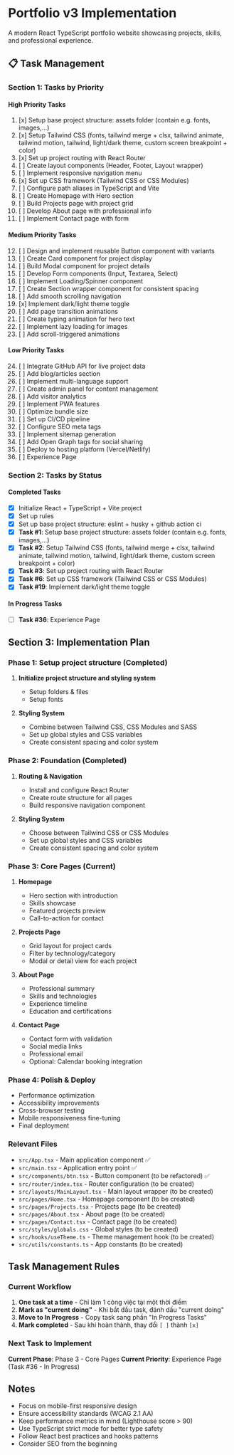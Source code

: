 # Portfolio v3 Implementation

A modern React TypeScript portfolio website showcasing projects, skills, and professional experience.

## 📋 Task Management

### Section 1: Tasks by Priority

#### High Priority Tasks

1. [x] Setup base project structure: assets folder (contain e.g. fonts, images,...)
2. [x] Setup Tailwind CSS (fonts, tailwind merge + clsx, tailwind animate, tailwind motion, tailwind, light/dark theme, custom screen breakpoint + color)
3. [x] Set up project routing with React Router
4. [ ] Create layout components (Header, Footer, Layout wrapper)
5. [ ] Implement responsive navigation menu
6. [x] Set up CSS framework (Tailwind CSS or CSS Modules)
7. [ ] Configure path aliases in TypeScript and Vite
8. [ ] Create Homepage with Hero section
9. [ ] Build Projects page with project grid
10. [ ] Develop About page with professional info
11. [ ] Implement Contact page with form

#### Medium Priority Tasks

12. [ ] Design and implement reusable Button component with variants
13. [ ] Create Card component for project display
14. [ ] Build Modal component for project details
15. [ ] Develop Form components (Input, Textarea, Select)
16. [ ] Implement Loading/Spinner component
17. [ ] Create Section wrapper component for consistent spacing
18. [ ] Add smooth scrolling navigation
19. [x] Implement dark/light theme toggle
20. [ ] Add page transition animations
21. [ ] Create typing animation for hero text
22. [ ] Implement lazy loading for images
23. [ ] Add scroll-triggered animations

#### Low Priority Tasks

24. [ ] Integrate GitHub API for live project data
25. [ ] Add blog/articles section
26. [ ] Implement multi-language support
27. [ ] Create admin panel for content management
28. [ ] Add visitor analytics
29. [ ] Implement PWA features
30. [ ] Optimize bundle size
31. [ ] Set up CI/CD pipeline
32. [ ] Configure SEO meta tags
33. [ ] Implement sitemap generation
34. [ ] Add Open Graph tags for social sharing
35. [ ] Deploy to hosting platform (Vercel/Netlify)
36. [ ] Experience Page

### Section 2: Tasks by Status

#### Completed Tasks

- [x] Initialize React + TypeScript + Vite project
- [x] Set up rules
- [x] Set up base project structure: eslint + husky + github action ci
- [x] **Task #1**: Setup base project structure: assets folder (contain e.g. fonts, images,...)
- [x] **Task #2**: Setup Tailwind CSS (fonts, tailwind merge + clsx, tailwind animate, tailwind motion, tailwind, light/dark theme, custom screen breakpoint + color)
- [x] **Task #3**: Set up project routing with React Router
- [x] **Task #6**: Set up CSS framework (Tailwind CSS or CSS Modules)
- [x] **Task #19**: Implement dark/light theme toggle

#### In Progress Tasks

- [ ] **Task #36**: Experience Page

## Section 3: Implementation Plan

### Phase 1: Setup project structure (Completed)

1. **Initialize project structure and styling system**

   - Setup folders & files
   - Setup fonts

2. **Styling System**
   - Combine between Tailwind CSS, CSS Modules and SASS
   - Set up global styles and CSS variables
   - Create consistent spacing and color system

### Phase 2: Foundation (Completed)

1. **Routing & Navigation**

   - Install and configure React Router
   - Create route structure for all pages
   - Build responsive navigation component

2. **Styling System**
   - Choose between Tailwind CSS or CSS Modules
   - Set up global styles and CSS variables
   - Create consistent spacing and color system

### Phase 3: Core Pages (Current)

1. **Homepage**

   - Hero section with introduction
   - Skills showcase
   - Featured projects preview
   - Call-to-action for contact

2. **Projects Page**

   - Grid layout for project cards
   - Filter by technology/category
   - Modal or detail view for each project

3. **About Page**

   - Professional summary
   - Skills and technologies
   - Experience timeline
   - Education and certifications

4. **Contact Page**
   - Contact form with validation
   - Social media links
   - Professional email
   - Optional: Calendar booking integration

### Phase 4: Polish & Deploy

- Performance optimization
- Accessibility improvements
- Cross-browser testing
- Mobile responsiveness fine-tuning
- Final deployment

### Relevant Files

- `src/App.tsx` - Main application component ✅
- `src/main.tsx` - Application entry point ✅
- `src/components/btn.tsx` - Button component (to be refactored) ✅
- `src/router/index.tsx` - Router configuration (to be created)
- `src/layouts/MainLayout.tsx` - Main layout wrapper (to be created)
- `src/pages/Home.tsx` - Homepage component (to be created)
- `src/pages/Projects.tsx` - Projects page (to be created)
- `src/pages/About.tsx` - About page (to be created)
- `src/pages/Contact.tsx` - Contact page (to be created)
- `src/styles/globals.css` - Global styles (to be created)
- `src/hooks/useTheme.ts` - Theme management hook (to be created)
- `src/utils/constants.ts` - App constants (to be created)

## Task Management Rules

### Current Workflow

1. **One task at a time** - Chỉ làm 1 công việc tại một thời điểm
2. **Mark as "current doing"** - Khi bắt đầu task, đánh dấu "current doing"
3. **Move to In Progress** - Copy task sang phần "In Progress Tasks"
4. **Mark completed** - Sau khi hoàn thành, thay đổi `[ ]` thành `[x]`

### Next Task to Implement

**Current Phase**: Phase 3 - Core Pages
**Current Priority**: Experience Page (Task #36 - In Progress)

## Notes

- Focus on mobile-first responsive design
- Ensure accessibility standards (WCAG 2.1 AA)
- Keep performance metrics in mind (Lighthouse score > 90)
- Use TypeScript strict mode for better type safety
- Follow React best practices and hooks patterns
- Consider SEO from the beginning
